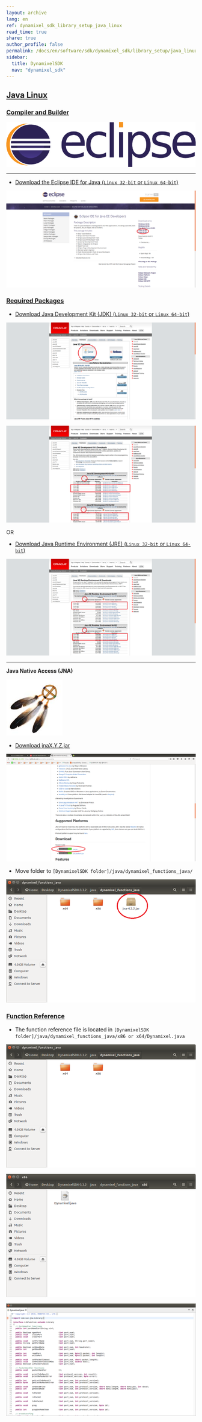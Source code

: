 ```yaml
---
layout: archive
lang: en
ref: dynamixel_sdk_library_setup_java_linux
read_time: true
share: true
author_profile: false
permalink: /docs/en/software/sdk/dynamixel_sdk/library_setup/java_linux
sidebar:
  title: DynamixelSDK
  nav: "dynamixel_sdk"
---
```


<div style="counter-reset: h2 11"></div>
<div style="counter-reset: h1 2"></div>

## [Java Linux](#java-linux)

### [Compiler and Builder](#compiler-and-builder)

![](https://github.com/ROBOTIS-GIT/ROBOTIS-Documents/blob/master/wiki-images/DynamixelSDK/3.SourcePreparation/Compiler%20and%20Builder/Java/eclipse.png)

------------------------------------------------------------------------------------

* [Download the Eclipse IDE for Java (`Linux 32-bit` or `Linux 64-bit`)](http://www.eclipse.org/downloads/packages/eclipse-ide-java-ee-developers/neonr)

![](https://github.com/ROBOTIS-GIT/ROBOTIS-Documents/blob/master/wiki-images/DynamixelSDK/3.SourcePreparation/Compiler%20and%20Builder/Java/linux/a1.png)

### [Required Packages](#required-packages)

* [Download Java Development Kit (JDK) (`Linux 32-bit` or `Linux 64-bit`)](http://www.oracle.com/technetwork/java/javase/downloads/index.html)

![](https://github.com/ROBOTIS-GIT/ROBOTIS-Documents/blob/master/wiki-images/DynamixelSDK/3.SourcePreparation/Compiler%20and%20Builder/Java/linux/b1.png)

![](https://github.com/ROBOTIS-GIT/ROBOTIS-Documents/blob/master/wiki-images/DynamixelSDK/3.SourcePreparation/Compiler%20and%20Builder/Java/linux/b2.png)

OR

* [Download Java Runtime Environment (JRE) (`Linux 32-bit` or `Linux 64-bit`)](http://www.oracle.com/technetwork/java/javase/downloads/jre8-downloads-2133155.html)

![](https://github.com/ROBOTIS-GIT/ROBOTIS-Documents/blob/master/wiki-images/DynamixelSDK/3.SourcePreparation/Compiler%20and%20Builder/Java/linux/b3.png)

------------------------------------------------------------------------------------

**Java Native Access (JNA)**

![](https://github.com/ROBOTIS-GIT/ROBOTIS-Documents/blob/master/wiki-images/DynamixelSDK/3.SourcePreparation/Compiler%20and%20Builder/Java/jna.jpg)

* [Download jnaX.Y.Z.jar](https://github.com/java-native-access/jna)

![](https://github.com/ROBOTIS-GIT/ROBOTIS-Documents/blob/master/wiki-images/DynamixelSDK/3.SourcePreparation/Compiler%20and%20Builder/Java/linux/b4.png)

* Move folder to `[DynamixelSDK folder]/java/dynamixel_functions_java/`

![](https://github.com/ROBOTIS-GIT/ROBOTIS-Documents/blob/master/wiki-images/DynamixelSDK/3.SourcePreparation/Compiler%20and%20Builder/Java/linux/b5.png)

### [Function Reference](#function-reference)

* The function reference file is located in `[DynamixelSDK folder]/java/dynamixel_functions_java/x86 or x64/Dynamixel.java`

![](https://github.com/ROBOTIS-GIT/ROBOTIS-Documents/blob/master/wiki-images/DynamixelSDK/3.SourcePreparation/Compiler%20and%20Builder/Java/linux/2.png)

![](https://github.com/ROBOTIS-GIT/ROBOTIS-Documents/blob/master/wiki-images/DynamixelSDK/3.SourcePreparation/Compiler%20and%20Builder/Java/linux/3.png)

![](https://github.com/ROBOTIS-GIT/ROBOTIS-Documents/blob/master/wiki-images/DynamixelSDK/3.SourcePreparation/Compiler%20and%20Builder/Java/linux/1.png)